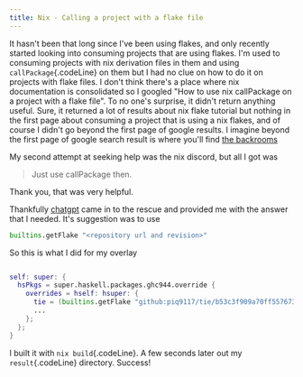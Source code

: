 ```yaml
---
title: Nix - Calling a project with a flake file
---
```


It hasn't been that long since I've been using flakes, and only recently started looking into consuming projects that are using flakes. I'm used to consuming projects with nix derivation files in them and using `callPackage`{.codeLine} on them but I had no clue on how to do it on projects with flake files. I don't think there's a place where nix documentation is consolidated so I googled "How to use nix callPackage on a project with a flake file". To no one's surprise, it didn't return anything useful. Sure, it returned a lot of results about nix flake tutorial but nothing in the first page about consuming a project that is using a nix flakes, and of course I didn't go beyond the first page of google results. I imagine beyond the first page of google search result is where you'll find [the backrooms][backrooms]

My second attempt at seeking help was the nix discord, but all I got was 
> Just use callPackage then. 

Thank you, that was very helpful.

Thankfully [chatgpt][chatgpt] came in to the rescue and provided me with the answer that I needed. It's suggestion was to use 
```nix
builtins.getFlake "<repository url and revision>"
```

So this is what I did for my overlay
```nix

self: super: {
  hsPkgs = super.haskell.packages.ghc944.override { 
    overrides = hself: hsuper: {
      tie = (builtins.getFlake "github:piq9117/tie/b53c3f909a70ff5576734d0d668b62951d117972").outputs.packages.${self.stdenv.hostPlatform.system}.default;
      ...
    };
  };
}
```

I built it with `nix build`{.codeLine}. A few seconds later out my `result`{.codeLine} directory. Success!


[backrooms]:https://youtu.be/H4dGpz6cnHo
[chatgpt]:https://openai.com/blog/chatgpt
